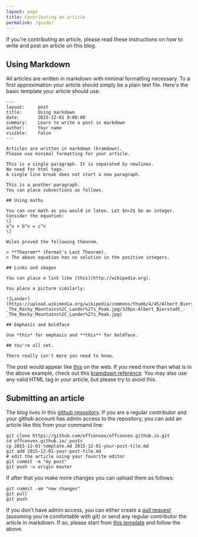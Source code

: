 ```yaml
---
layout: page
title: Contributing an article
permalink: /guide/
---
```


If you're contributing an article, please read these instructions on how to write and post an article on this blog.

## Using Markdown

All articles are written in markdown with minimal formatting necessary. To a first approximation your article should simply be a plain text file. Here's the basic template your article should use:

```
---
layout:     post
title:      Using markdown
date:       2015-12-01 9:00:00
summary:    Learn to write a post in markdown
author:     Your name
visible:    False
---

Articles are written in markdown (kramdown).
Please use minimal formatting for your article.

This is a single paragraph. It is separated by newlines.
No need for html tags.
A single line break does not start a new paragraph.

This is a another paragraph.
You can place subsections as follows.

## Using maths

You can use math as you would in latex. Let $n>2$ be an integer.
Consider the equation:
\[
a^n + b^n = c^n
\]

Wiles proved the following theorem.

> **Theorem** (Fermat's Last Theorem).
> The above equation has no solution in the positive integers.

## Links and images

You can place a link like [this](http://wikipedia.org).

You place a picture similarly:

![Lander](https://upload.wikimedia.org/wikipedia/commons/thumb/4/45/Albert_Bierstadt_-_The_Rocky_Mountains%2C_Lander%27s_Peak.jpg/320px-Albert_Bierstadt_-_The_Rocky_Mountains%2C_Lander%27s_Peak.jpg)

## Emphasis and boldface

Use *this* for emphasis and **this** for boldface.

## You're all set.

There really isn't more you need to know.
```

The post would appear like [this](/guide/example/) on the web.
If you need more than what is in the above example, check out this
[kramdown reference](http://kramdown.gettalong.org/quickref.html).
You may also use any valid HTML tag in your article, but please try to avoid this.

## Submitting an article

The blog lives in this [github repository](https://github.com/offconvex/offconvex.github.io). If you are a regular contributor and your github account has admin access to the repository, you can add an article like this from your command line:

```
git clone https://github.com/offconvex/offconvex.github.io.git
cd offconvex.github.io/_posts
cp 2015-12-01-template.md 2015-12-01-your-post-tile.md
git add 2015-12-01-your-post-tile.md
# edit the article using your favorite editor
git commit -m "my post"
git push -u origin master
```

If after that you make more changes you can upload them as follows:

```
git commit -am "new changes"
git pull
git push
```

If you don't have admin access, you can either create a [pull request](https://help.github.com/articles/creating-a-pull-request/) (assuming you're comfortable with git) or send any regular contributor the article in markdown. If so, please start from [this template](https://raw.githubusercontent.com/offconvex/offconvex.github.io/master/_posts/2015-12-01-template.md) and follow the above.
